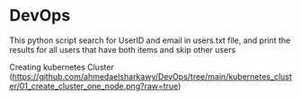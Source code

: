 # DevOps
This python script search for UserID and email in users.txt file, and print the results for all users that have both items and skip other users 

Creating kubernetes Cluster
(https://github.com/ahmedaelsharkawy/DevOps/tree/main/kubernetes_cluster/01_create_cluster_one_node.png?raw=true)
